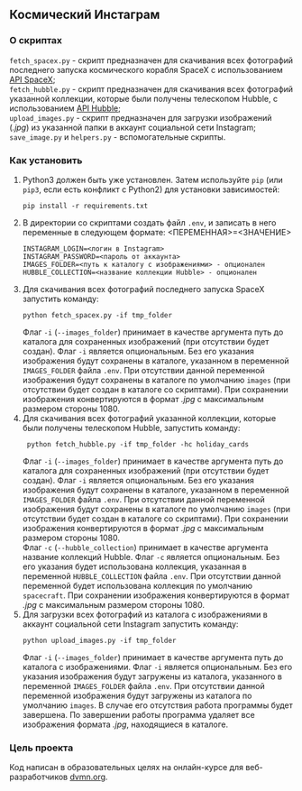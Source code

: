 ## Космический Инстаграм
### О скриптах
`fetch_spacex.py` - скрипт предназначен для скачивания всех фотографий последнего запуска
космического корабля SpaceX с использованием [API SpaceX](https://github.com/r-spacex/SpaceX-API);  
`fetch_hubble.py` - скрипт предназначен для скачивания всех фотографий указанной коллекции,
которые были получены телескопом Hubble, с использованием [API Hubble](http://hubblesite.org/api/documentation);  
`upload_images.py` - скрипт предназначен для загрузки изображений (*.jpg*) из указанной папки в аккаунт социальной
сети Instagram;  
`save_image.py` и `helpers.py` - вспомогательные скрипты.

### Как установить

1. Python3 должен быть уже установлен. 
Затем используйте `pip` (или `pip3`, если есть конфликт с Python2) для установки зависимостей:
    ```console
    pip install -r requirements.txt
    ```
2. В директории со скриптами создать файл `.env`, и записать в него переменные в следующем формате:
   <ПЕРЕМЕННАЯ>=<ЗНАЧЕНИЕ>
   ```
   INSTAGRAM_LOGIN=<логин в Instagram>  
   INSTAGRAM_PASSWORD=<пароль от аккаунта>
   IMAGES_FOLDER=<путь к каталогу с изображениями> - опционален
   HUBBLE_COLLECTION=<название коллекции Hubble> - опционален
    ```
3. Для скачивания всех фотографий последнего запуска SpaceX запустить команду:
    ```console
    python fetch_spacex.py -if tmp_folder
    ```
   Флаг `-i` (`--images_folder`) принимает в качестве аргумента путь до каталога для сохраненных изображений (при отсутствии будет создан). 
   Флаг `-i` является опциональным. Без его указания изображения будут сохранены в каталоге, указанном в переменной `IMAGES_FOLDER`
   файла `.env`. При отсутствии данной переменной изображения будут сохранены в каталоге по умолчанию `images` (при отсутствии будет создан в каталоге со скриптами). 
   При сохранении изображения конвертируются в формат *.jpg* с максимальным размером стороны 1080.
4. Для скачивания всех фотографий указанной коллекции, которые были получены телескопом Hubble, 
    запустить команду:
   ```console
    python fetch_hubble.py -if tmp_folder -hc holiday_cards
    ```
   Флаг `-i` (`--images_folder`) принимает в качестве аргумента путь до каталога для сохраненных изображений (при отсутствии будет создан). 
   Флаг `-i` является опциональным. Без его указания изображения будут сохранены в каталоге, указанном в переменной `IMAGES_FOLDER`
   файла `.env`. При отсутствии данной переменной изображения будут сохранены в каталоге по умолчанию `images` (при отсутствии будет создан в каталоге со скриптами). 
   При сохранении изображения конвертируются в формат *.jpg* с максимальным размером стороны 1080.  
   Флаг `-c` (`--hubble_collection`) принимает в качестве аргумента название коллекций Hubble. 
   Флаг `-c` является опциональным. Без его указания будет использована коллекция, указанная в переменной `HUBBLE_COLLECTION`
   файла `.env`. При отсутствии данной переменной будет использована коллекция по умолчанию `spacecraft`. 
   При сохранении изображения конвертируются в формат *.jpg* с максимальным размером стороны 1080.
5. Для загрузки всех фотографий из каталога с изображениями в аккаунт социальной сети Instagram запустить команду:
    ```console
    python upload_images.py -if tmp_folder
    ```
   Флаг `-i` (`--images_folder`) принимает в качестве аргумента путь до каталога с изображениями. 
   Флаг `-i` является опциональным. Без его указания изображения будут загружены из каталога, указанного в переменной `IMAGES_FOLDER`
   файла `.env`. При отсутствии данной переменной изображения будут загружены из каталога по умолчанию `images`. В случае его отсутствия
   работа программы будет завершена. По завершении работы программа удаляет все изображения формата *.jpg*, находящиеся в каталоге.
### Цель проекта

Код написан в образовательных целях на онлайн-курсе для веб-разработчиков [dvmn.org](https://dvmn.org/).